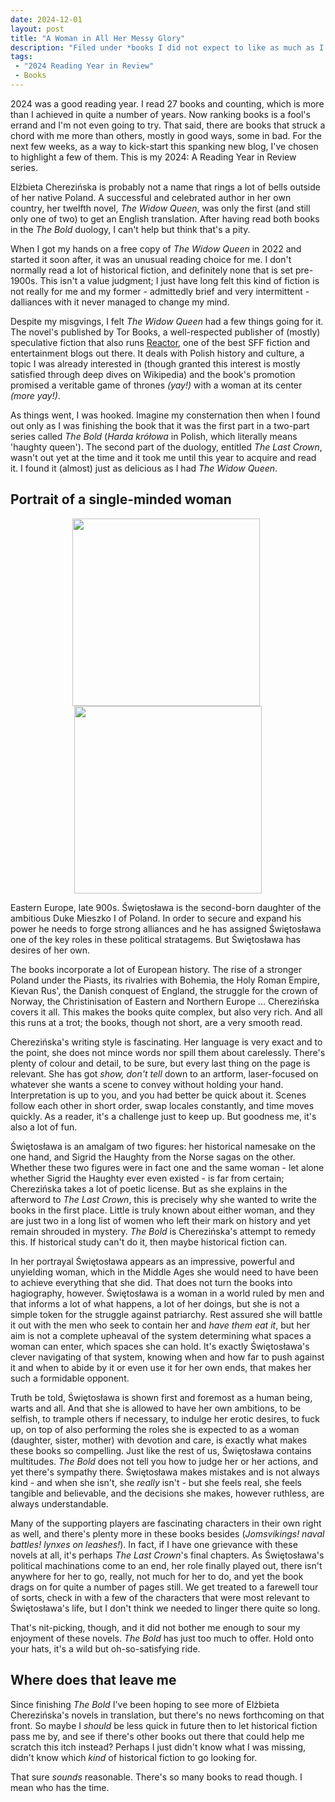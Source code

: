 ```yaml
---
date: 2024-12-01
layout: post
title: "A Woman in All Her Messy Glory"
description: "Filed under *books I did not expect to like as much as I did*. How Elżbieta Cherezińska's expansive medieval epic of an unyielding woman at the center of a pan-European game of thrones made me change my tune about historical fiction - *maybe*."
tags:
 - "2024 Reading Year in Review"
 - Books
---
```


<p class="infobox">2024 was a good reading year. I read 27 books and counting, which is more than I achieved in quite a number of years. Now ranking books is a fool's errand and I'm not even going to try. That said, there are books that struck a chord with me more than others, mostly in good ways, some in bad. For the next few weeks, as a way to kick-start this spanking new blog, I've chosen to highlight a few of them. This is my 2024: A Reading Year in Review series.</p>

Elżbieta Cherezińska is probably not a name that rings a lot of bells outside of her native Poland. A successful and celebrated author in her own country, her twelfth novel, *The Widow Queen*, was only the first (and still only one of two) to get an English translation. After having read both books in the *The Bold* duology, I can't help but think that's a pity.

When I got my hands on a free copy of *The Widow Queen* in 2022 and started it soon after, it was an unusual reading choice for me. I don't normally read a lot of historical fiction, and definitely none that is set pre-1900s. This isn't a value judgment; I just have long felt this kind of fiction is not really for me and my former - admittedly brief and very intermittent - dalliances with it never managed to change my mind. 

Despite my misgvings, I felt *The Widow Queen* had a few things going for it. The novel's published by Tor Books, a well-respected publisher of (mostly) speculative fiction that also runs [Reactor](https://reactormag.com/), one of the best SFF fiction and entertainment blogs out there. It deals with Polish history and culture, a topic I was already interested in (though granted this interest is mostly satisfied through deep dives on Wikipedia) and the book's promotion promised a veritable game of thrones *(yay!)* with a woman at its center *(more yay!)*. 

As things went, I was hooked. Imagine my consternation then when I found out only as I was finishing the book that it was the first part in a two-part series called *The Bold* (*Harda krółowa* in Polish, which literally means 'haughty queen'). The second part of the duology, entitled *The Last Crown*, wasn't out yet at the time and it took me until this year to acquire and read it. I found it (almost) just as delicious as I had *The Widow Queen*.

## Portrait of a single-minded woman

<p style="text-align: center;">
    <img src="{{site.baseurl}}/docs/assets/images/widowqueen.jpg" style="height: 300px; vertical-align: top; margin-right: 0.5em;" />
    <img src="{{site.baseurl}}/docs/assets/images/lastcrown.jpg" style="height: 300px; vertical-align: top;" />
</p>

Eastern Europe, late 900s. Świętosława is the second-born daughter of the ambitious Duke Mieszko I of Poland. In order to secure and expand his power he needs to forge strong alliances and he has assigned Świętosława one of the key roles in these political stratagems. But Świętosława has desires of her own. 

The books incorporate a lot of European history. The rise of a stronger Poland under the Piasts, its rivalries with Bohemia, the Holy Roman Empire, Kievan Rus', the Danish conquest of England, the struggle for the crown of Norway, the Christinisation of Eastern and Northern Europe ... Cherezińska covers it all. This makes the books quite complex, but also very rich. And all this runs at a trot; the books, though not short, are a very smooth read.

Cherezińska's writing style is fascinating. Her language is very exact and to the point, she does not mince words nor spill them about carelessly. There's plenty of colour and detail, to be sure, but every last thing on the page is relevant. She has got *show, don't tell* down to an artform, laser-focused on whatever she wants a scene to convey without holding your hand. Interpretation is up to you, and you had better be quick about it. Scenes follow each other in short order, swap locales constantly, and time moves quickly. As a reader, it's a challenge just to keep up. But goodness me, it's also a lot of fun.

Świętosława is an amalgam of two figures: her historical namesake on the one hand, and Sigrid the Haughty from the Norse sagas on the other. Whether these two figures were in fact one and the same woman - let alone whether Sigrid the Haughty ever even existed - is far from certain; Cherezińska takes a lot of poetic license. But as she explains in the afterword to *The Last Crown*, this is precisely why she wanted to write the books in the first place. Little is truly known about either woman, and they are just two in a long list of women who left their mark on history and yet remain shrouded in mystery. *The Bold* is Cherezińska's attempt to remedy this. If historical study can't do it, then maybe historical fiction can. 

In her portrayal Świętosława appears as an impressive, powerful and unyielding woman, which in the Middle Ages she would need to have been to achieve everything that she did. That does not turn the books into hagiography, however. Świętosława is a woman in a world ruled by men and that informs a lot of what happens, a lot of her doings, but she is not a simple token for the struggle against patriarchy. Rest assured she will battle it out with the men who seek to contain her and *have them eat it*, but her aim is not a complete upheaval of the system determining what spaces a woman can enter, which spaces she can hold. It's exactly Świętosława's clever navigating of that system, knowing when and how far to push against it and when to abide by it or even use it for her own ends, that makes her such a formidable opponent.

Truth be told, Świętosława is shown first and foremost as a human being, warts and all. And that she is allowed to have her own ambitions, to be selfish, to trample others if necessary, to indulge her erotic desires, to fuck up, on top of also performing the roles she is expected to as a woman (daughter, sister, mother) with devotion and care,  is exactly what makes these books so compelling. Just like the rest of us, Świętosława contains multitudes. *The Bold* does not tell you how to judge her or her actions, and yet there's sympathy there. Świętosława makes mistakes and is not always kind - and when she isn't, she *really* isn't - but she feels real, she feels tangible and believable, and the decisions she makes, however ruthless, are always understandable.

Many of the supporting players are fascinating characters in their own right as well, and there's plenty more in these books besides (*Jomsvikings! naval battles! lynxes on leashes!*). In fact, if I have one grievance with these novels at all, it's perhaps *The Last Crown*'s final chapters. As Świętosława's political machinations come to an end, her role finally played out, there isn't anywhere for her to go, really, not much for her to do, and yet the book drags on for quite a number of pages still. We get treated to a farewell tour of sorts, check in with a few of the characters that were most relevant to Świętosława's life, but I don't think we needed to linger there quite so long. 

That's nit-picking, though, and it did not bother me enough to sour my enjoyment of these novels. *The Bold* has just too much to offer. Hold onto your hats, it's a wild but oh-so-satisfying ride.

## Where does that leave me

Since finishing *The Bold* I've been hoping to see more of Elżbieta Cherezińska's novels in translation, but there's no news forthcoming on that front. So maybe I *should* be less quick in future then to let historical fiction pass me by, and see if there's other books out there that could help me scratch this itch instead? Perhaps I just didn't know what I was missing, didn't know which *kind* of historical fiction to go looking for.

That sure *sounds* reasonable. There's so many books to read though. I mean who has the time.
